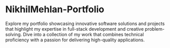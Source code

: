 # NikhilMehlan-Portfolio
Explore my portfolio showcasing innovative software solutions and projects that highlight my expertise in full-stack development and creative problem-solving. Dive into a collection of my work that combines technical proficiency with a passion for delivering high-quality applications.
